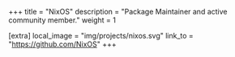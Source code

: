 +++
title = "NixOS"
description = "Package Maintainer and active community member."
weight = 1

[extra]
local_image = "img/projects/nixos.svg"
link_to = "https://github.com/NixOS"
+++
